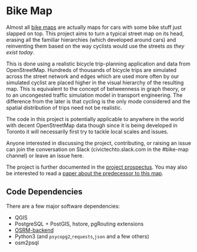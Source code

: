 # Bike Map

Almost all [bike maps](https://en.wikipedia.org/wiki/Bicycle_map) are actually maps for cars with some bike stuff just slapped on top. This project aims to turn a typical street map on its head, erasing all the familiar hierarchies (which developed around cars) and reinventing them based on the way cyclists would use the streets _as they exist today_. 

This is done using a realistic bicycle trip-planning application and data from OpenStreetMap. Hundreds of thousands of bicycle trips are simulated across the street network and edges which are used more often by our simulated cyclist are placed higher in the visual hierarchy of the resulting map. This is equivalent to the concept of betweenness in graph theory, or to an uncongested traffic simulation model in transport engineering. The difference from the later is that cycling is the only mode considered and the spatial distribution of trips need not be realistic. 

The code in this project is potentially applicable to anywhere in the world with decent OpenStreetMap data though since it is being developed in Toronto it will necessarily first try to tackle local scales and issues. 

Anyone interested in discussing the project, contributing, or raising an issue can join the conversation on Slack (civictechto.slack.com in the #bike-map channel) or leave an issue here. 

The project is further documented in the [project prospectus](prospectus/prospectus.pdf). You may also be interested to read a [paper about the predecessor to this map](http://cartographicperspectives.org/index.php/journal/article/view/1243/1414). 

## Code Dependencies
There are a few major software dependencies:
- QGIS
- PostgreSQL + PostGIS, hstore, pgRouting extensions
- [OSRM-backend](https://github.com/Project-OSRM/osrm-backend)
- Python3 (and `psycopg2`,`requests`,`json` and a few others) 
- osm2psql
